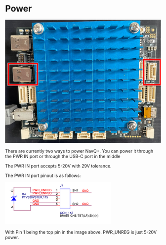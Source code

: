 # Power

![](<../../.gitbook/assets/image (1).png>)

There are currently two ways to power NavQ+. You can power it through the PWR IN port or through the USB-C port in the middle

The PWR IN port accepts 5-20V with 29V tolerance.

The PWR IN port pinout is as follows:

![](<../../.gitbook/assets/image (4) (1).png>)

With Pin 1 being the top pin in the image above. PWR\_UNREG is just 5-20V power.

